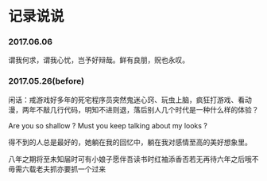 # 记录说说


### 2017.06.06
<p>谓我何求，谓我心忧，岂予好辩哉。鲜有良朋，贶也永叹。</p>


### 2017.05.26(before)
<p>闲话：戒游戏好多年的死宅程序员突然鬼迷心窍、玩虫上脑，疯狂打游戏、看动漫，两年不敲几行代码，明知不进则退，落后别人几个时代是一种什么样的体验？</p>

<p>Are you so shallow ? Must you keep talking about my looks ?</p>

<p>得不到的人总是最好的，她躺在我的回忆中，躺在我对感情至高的美好想象里。</p>

<p>八年之期将至未知届时可有小娘子愿伴吾读书时红袖添香否若无再待六年之后哦不毋需六载老夫抓亦要抓一个过来</p>
